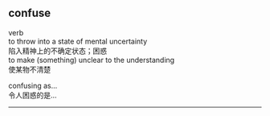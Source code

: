 ## confuse  
verb  
to throw into a state of mental uncertainty  
陷入精神上的不确定状态；困惑  
to make (something) unclear to the understanding  
使某物不清楚  

confusing as...  
令人困惑的是...  

----  

